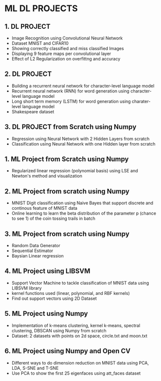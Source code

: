 # ML DL PROJECTS
## 1. DL PROJECT
 - Image Recognition using Convolutional Neural Network
 - Dataset MNIST and CIFAR10
 - Showing correctly classified and miss classified Images
 - Displaying 9 feature maps per convolutional layer
 - Effect of L2 Regularization on overfittng and accuracy
## 2. DL PROJECT
- Building a recurrent neural network for character-level language
model
- Recurrent neural network (RNN) for word generation using character-level language model
- Long short term memory (LSTM) for word generation using charater-level language model 
- Shakespeare dataset
## 3. DL PROJECT from Scratch using Numpy
- Regression using Neural Network with 2 Hidden Layers from scratch
- Classification using Neural Network with one Hidden layer from scratch
## 1. ML Project from Scratch using Numpy 
- Regularized linear regression (polynomial basis) using LSE and Newton's method and
visualization
## 2. ML Project from scratch using Numpy
- MNIST Digit classification using Naive Bayes that support discrete and continous feature of MNIST data
- Online learning to learn the beta distribution of the parameter p (chance to see 1) of the coin
tossing trails in batch
## 3. ML Project from scratch using Numpy
- Random Data Generator
- Sequential Estimator
- Baysian Linear regression
## 4. ML Project using LIBSVM
- Support Vector Machine to tackle classification of MNIST data using LIBSVM library
- kernel functions used (linear, polynomial, and RBF kernels)
- Find out support vectors using 2D Dataset
## 5. ML Project using Numpy 
- Implementation of k-means clustering, kernel k-means, spectral clustering, DBSCAN using Numpy from scratch
- Dataset: 2 datasets with points on 2d space, circle.txt and moon.txt
## 6. ML Project using Numpy and Open CV
- Different ways to do dimension reduction on MNIST data using PCA, LDA, S-SNE and T-SNE
- Use PCA to show the first 25 eigenfaces using att_faces dataset
